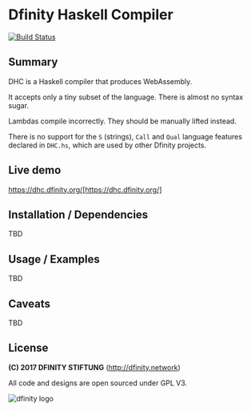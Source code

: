 # Dfinity Haskell Compiler

[![Build Status](https://jenkins.london.dfinity.build/job/dhc/badge/icon)](https://jenkins.london.dfinity.build/job/dhc/)

## Summary
DHC is a Haskell compiler that produces WebAssembly.

It accepts only a tiny subset of the language.
There is almost no syntax sugar.

Lambdas compile incorrectly. They should be manually lifted instead.

There is no support for the `S` (strings), `Call` and `Qual` language features
declared in `DHC.hs`, which are used by other Dfinity projects.

## Live demo
https://dhc.dfinity.org/[https://dhc.dfinity.org/]

## Installation / Dependencies
TBD

## Usage / Examples
TBD

## Caveats
TBD

## License

**(C) 2017 DFINITY STIFTUNG** (http://dfinity.network)

All code and designs are open sourced under GPL V3.

![dfinity logo](https://user-images.githubusercontent.com/6457089/32753794-10f4cbc2-c883-11e7-8dcf-ff8088b38f9f.png)
